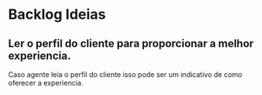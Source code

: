 # Backlog Ideias

## Ler o perfil do cliente para proporcionar a melhor experiencia.

Caso agente leia o perfil do cliente isso pode ser um indicativo de como oferecer a experiencia.